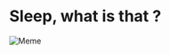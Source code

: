 # Sleep, what is that ?

![Meme](https://raw.githubusercontent.com/H3M3L/HacktoberFest/2021/assets/1.jpg)

